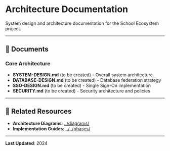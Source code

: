 # Architecture Documentation

System design and architecture documentation for the School Ecosystem project.

---

## 📄 Documents

### Core Architecture
- **SYSTEM-DESIGN.md** (to be created) - Overall system architecture
- **DATABASE-DESIGN.md** (to be created) - Database federation strategy
- **SSO-DESIGN.md** (to be created) - Single Sign-On implementation
- **SECURITY.md** (to be created) - Security architecture and policies

---

## 🔗 Related Resources

- **Architecture Diagrams**: [../diagrams/](../diagrams/)
- **Implementation Guides**: [../../phases/](../../phases/)

---

**Last Updated**: 2024
